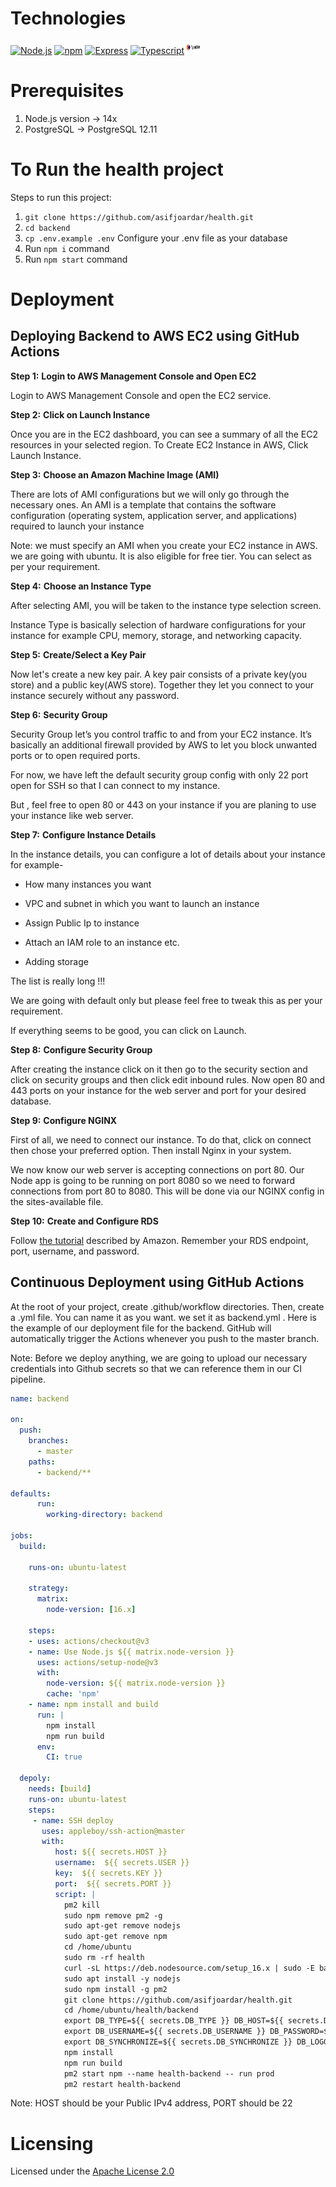 # **Technologies**

<a href="https://nodejs.org/" title="Node.js"><img src="https://github.com/get-icon/geticon/raw/master/icons/nodejs-icon.svg" alt="Node.js" width="21px" height="21px"></a>
<a href="https://www.npmjs.com/" title="npm"><img src="https://github.com/get-icon/geticon/raw/master/icons/npm.svg" alt="npm" width="21px" height="21px"></a>
<a href="https://expressjs.com/" title="Express"><img src="https://s3-us-west-2.amazonaws.com/assets.blog.serverless.com/express_js.png" alt="Express" width="21px" height="21px"></a>
<a href="https://www.typescriptlang.org/" title="Typescript"><img src="https://github.com/get-icon/geticon/raw/master/icons/typescript-icon.svg" alt="Typescript" width="21px" height="21px"></a>
<a href="https://typeorm.io/" title="Typeorm"><img src="https://raw.githubusercontent.com/typeorm/typeorm/master/resources/logo_big.png" alt="typeorm" width="21px" height="21px"></a>

# **Prerequisites**
 1. Node.js version -> 14x
 2. PostgreSQL -> PostgreSQL 12.11

# **To Run the health project**
Steps to run this project:
1. ```git clone https://github.com/asifjoardar/health.git```
2. ```cd backend```
3. ```cp .env.example .env```
   Configure your .env file as your database
4. Run `npm i` command
5. Run `npm start` command

# **Deployment**
## **Deploying Backend to AWS EC2 using GitHub Actions**

**Step 1:** **Login to AWS Management Console and Open EC2**

<p>Login to AWS Management Console and open the EC2 service.</p>

**Step 2:** **Click on Launch Instance**
<p> Once you are in the EC2 dashboard, you can see a summary of all the EC2 resources in your selected region. To Create EC2 Instance in AWS, Click Launch Instance.</p>

**Step 3:** **Choose an Amazon Machine Image (AMI)**
<p>There are lots of AMI configurations but we will only go through the necessary ones. An AMI is a template that contains the software configuration (operating system, application server, and applications) required to launch your instance</p>

<p>Note: we must specify an AMI when you create your EC2 instance in AWS.
we are going with ubuntu. It is also eligible for free tier. You can select as per your requirement. </p>

**Step 4:**  **Choose an Instance Type**
<p>After selecting AMI, you will be taken to the instance type selection screen.</p>
<p>Instance Type is basically selection of hardware configurations for your instance for example CPU, memory, storage, and networking capacity. </p>

**Step 5:** **Create/Select a Key Pair**
<p>Now let's create a new key pair. A key pair consists of a private key(you store) and a public key(AWS store). Together they let you connect to your instance securely without any password.</p>

**Step 6:** **Security Group**
<p>Security Group let’s you control traffic to and from your EC2 instance. It’s basically an additional firewall provided by AWS to let you block unwanted ports or to open required ports.</p>
<p>For now, we have left the default security group config with only 22 port open for SSH so that I can connect to my instance.</p>
<p>But , feel free to open 80 or 443 on your instance if you are planing to use your instance like web server.</p>

**Step 7:** **Configure Instance Details**
<p>In the instance details, you can configure a lot of details about your instance for example- </p>

* How many instances you want

* VPC and subnet in which you want to launch an instance

* Assign Public Ip to instance

* Attach an IAM role to an instance etc.

* Adding storage

<p>The list is really long !!!</p>

<p>We are going with default only but please feel free to tweak this as per your requirement.</p>

<p>If everything seems to be good, you can click on Launch.</p>

**Step 8:** **Configure Security Group**
<p> After creating the instance click on it then go to the security section and click on security groups and then click edit inbound rules. Now open 80 and 443 ports on your instance for the web server and port for your desired database.</p>

**Step 9:** **Configure NGINX**

<p>First of all, we need to connect our instance. To do that, click on connect then chose your preferred option. Then install Nginx in your system.</p>
<p>We now know our web server is accepting connections on port 80. Our Node app is going to be running on port 8080 so we need to forward connections from port 80 to 8080. This will be done via our NGINX config in the sites-available file.</p>

**Step 10:** **Create and Configure RDS**

<p>Follow <a href="https://docs.aws.amazon.com/AmazonRDS/latest/UserGuide/CHAP_Tutorials.WebServerDB.CreateDBInstance.html">the tutorial</a> described by Amazon. Remember your RDS endpoint, port, username, and password.</p>

## **Continuous Deployment using GitHub Actions**
<p>At the root of your project, create .github/workflow directories. Then, create a .yml file. You can name it as you want. we set it as backend.yml . Here is the example of our deployment file for the backend. GitHub will automatically trigger the Actions whenever you push to the master branch.</p>

<p>Note: Before we deploy anything, we are going to upload our necessary credentials into Github secrets so that we can reference them in our CI pipeline.</p>

```yml
name: backend

on:
  push:
    branches:
      - master
    paths:
      - backend/**

defaults:
      run:
        working-directory: backend

jobs:
  build:

    runs-on: ubuntu-latest

    strategy:
      matrix:
        node-version: [16.x]

    steps:
    - uses: actions/checkout@v3
    - name: Use Node.js ${{ matrix.node-version }}
      uses: actions/setup-node@v3
      with:
        node-version: ${{ matrix.node-version }}
        cache: 'npm'
    - name: npm install and build
      run: |
        npm install
        npm run build
      env: 
        CI: true
        
  depoly:
    needs: [build]
    runs-on: ubuntu-latest
    steps:
     - name: SSH deploy
       uses: appleboy/ssh-action@master
       with:
          host: ${{ secrets.HOST }}
          username:  ${{ secrets.USER }}
          key:  ${{ secrets.KEY }}
          port:  ${{ secrets.PORT }}
          script: |
            pm2 kill
            sudo npm remove pm2 -g
            sudo apt-get remove nodejs
            sudo apt-get remove npm
            cd /home/ubuntu
            sudo rm -rf health
            curl -sL https://deb.nodesource.com/setup_16.x | sudo -E bash -
            sudo apt install -y nodejs
            sudo npm install -g pm2
            git clone https://github.com/asifjoardar/health.git
            cd /home/ubuntu/health/backend
            export DB_TYPE=${{ secrets.DB_TYPE }} DB_HOST=${{ secrets.DB_HOST }} DB_PORT=${{ secrets.DB_PORT }}
            export DB_USERNAME=${{ secrets.DB_USERNAME }} DB_PASSWORD=${{ secrets.DB_PASSWORD }} DB_NAME=${{ secrets.DB_NAME }}
            export DB_SYNCHRONIZE=${{ secrets.DB_SYNCHRONIZE }} DB_LOGGING=${{ secrets.DB_LOGGING }}
            npm install
            npm run build
            pm2 start npm --name health-backend -- run prod
            pm2 restart health-backend
 ```           

<p>Note: HOST should be your Public IPv4 address, PORT should be 22</p>




# **Licensing**
Licensed under the [Apache License 2.0](LIENSE)
